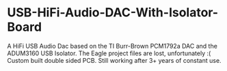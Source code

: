 # USB-HiFi-Audio-DAC-With-Isolator-Board
A HiFi USB Audio Dac based on the TI Burr-Brown PCM1792a DAC and the ADUM3160 USB Isolator. The Eagle project files are lost, unfortunately :(
Custom built double sided PCB.
Still working after 3+ years of constant use.
